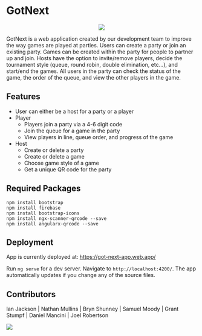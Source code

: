 # GotNext
<p align="center">
  <img src="https://media0.giphy.com/media/hogmFYXmaAa8CLWsoy/giphy.gif?cid=ecf05e47gt6j3923w1mncze26fbaaht9z1b3a0t4uiai8kbq&rid=giphy.gif&ct=g" />
</p>

GotNext is a web application created by our development team to improve the way games are played at parties. Users can create a party or join an existing party. Games can be created within the party for people to partner up and join. Hosts have the option to invite/remove players, decide the tournament style (queue, round robin, double elimination, etc...), and start/end the games. All users in the party can check the status of the game, the order of the queue, and view the other players in the game. 

## Features 
- User can either be a host for a party or a player
- Player
  - Players join a party via a 4-6 digit code
  - Join the queue for a game in the party
  - View players in line, queue order, and progress of the game
- Host
  - Create or delete a party
  - Create or delete a game
  - Choose game style of a game
  - Get a unique QR code for the party

## Required Packages 
```
npm install bootstrap
npm install firebase
npm install bootstrap-icons
npm install ngx-scanner-qrcode --save
npm install angularx-qrcode --save
```

## Deployment
App is currently deployed at: https://got-next-app.web.app/

Run `ng serve` for a dev server. Navigate to `http://localhost:4200/`. The app automatically updates if you change any of the source files.

## Contributors 
Ian Jackson | Nathan Mullins | Bryn Shunney | Samuel Moody | Grant Stumpf | Daniel Mancini | Joel Robertson

<a href="https://github.com/WVU-CS230-2023-01-Group10/GotNext/graphs/contributors">
  <img src="https://contrib.rocks/image?repo=WVU-CS230-2023-01-Group10/GotNext" />
</a>